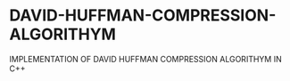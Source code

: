 # DAVID-HUFFMAN-COMPRESSION-ALGORITHYM
IMPLEMENTATION OF DAVID HUFFMAN COMPRESSION ALGORITHYM IN C++
